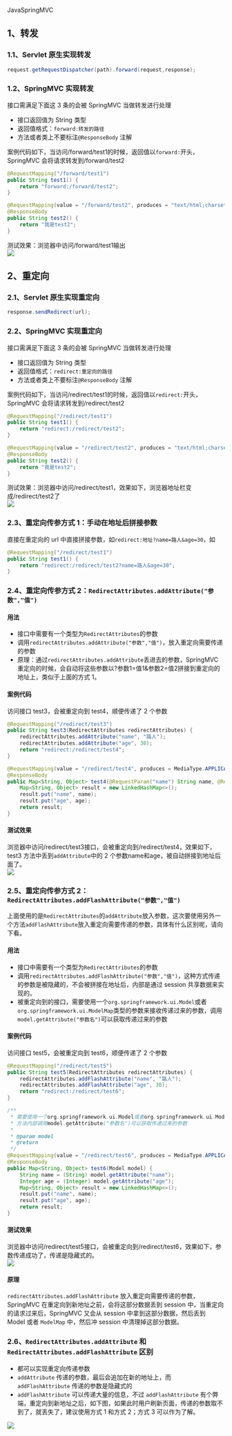 JavaSpringMVC
<a name="Bms7g"></a>
## 1、转发
<a name="dMold"></a>
### 1.1、Servlet 原生实现转发
```java
request.getRequestDispatcher(path).forward(request,response);
```
<a name="F0Pwd"></a>
### 1.2、SpringMVC 实现转发
接口需满足下面这 3 条的会被 SpringMVC 当做转发进行处理

- 接口返回值为 String 类型
- 返回值格式：`forward:转发的路径`
- 方法或者类上不要标注`@ResponseBody` 注解

案例代码如下，当访问/forward/test1的时候，返回值以`forward:`开头，SpringMVC 会将请求转发到/forward/test2
```java
@RequestMapping("/forward/test1")
public String test1() {
    return "forward:/forward/test2";
}

@RequestMapping(value = "/forward/test2", produces = "text/html;charset=UTF-8")
@ResponseBody
public String test2() {
    return "我是test2";
}
```
测试效果：浏览器中访问/forward/test1输出<br />![](https://cdn.nlark.com/yuque/0/2023/png/396745/1684054134422-32e4e68c-13ba-4c46-b31e-1db325735432.png#averageHue=%23e3c087&clientId=ubc60f644-65fc-4&from=paste&id=uc058bd7f&originHeight=67&originWidth=429&originalType=url&ratio=2.5&rotation=0&showTitle=false&status=done&style=shadow&taskId=u84d1b818-528f-4bdd-bafa-b429704c051&title=)
<a name="EyA2B"></a>
## 2、重定向
<a name="F4EIx"></a>
### 2.1、Servlet 原生实现重定向
```java
response.sendRedirect(url);
```
<a name="NYAgD"></a>
### 2.2、SpringMVC 实现重定向
接口需满足下面这 3 条的会被 SpringMVC 当做转发进行处理

- 接口返回值为 String 类型
- 返回值格式：`redirect:重定向的路径`
- 方法或者类上不要标注`@ResponseBody` 注解

案例代码如下，当访问/redirect/test1的时候，返回值以`redirect:`开头，SpringMVC 会将请求转发到/redirect/test2
```java
@RequestMapping("/redirect/test1")
public String test1() {
    return "redirect:/redirect/test2";
}

@RequestMapping(value = "/redirect/test2", produces = "text/html;charset=UTF-8")
@ResponseBody
public String test2() {
    return "我是test2";
}
```
测试效果：浏览器中访问/redirect/test1，效果如下，浏览器地址栏变成/redirect/test2了<br />![](https://cdn.nlark.com/yuque/0/2023/png/396745/1684054134537-5a1ee781-c98c-4ad8-8505-eb6b3037af82.png#averageHue=%23f0e8c0&clientId=ubc60f644-65fc-4&from=paste&id=u21dffdc5&originHeight=78&originWidth=413&originalType=url&ratio=2.5&rotation=0&showTitle=false&status=done&style=shadow&taskId=u8b0aec2f-2dc1-4ed6-add1-e2da3e4262a&title=)
<a name="cC2ZV"></a>
### 2.3、重定向传参方式 1：手动在地址后拼接参数
直接在重定向的 url 中直接拼接参数，如`redirect:地址?name=路人&age=30`，如
```java
@RequestMapping("/redirect/test1")
public String test1() {
    return "redirect:/redirect/test2?name=路人&age=30";
}
```
<a name="gc7Gf"></a>
### 2.4、重定向传参方式 2：`RedirectAttributes.addAttribute("参数","值")`
<a name="JxQRr"></a>
#### 用法

- 接口中需要有一个类型为`RedirectAttributes`的参数
- 调用`redirectAttributes.addAttribute("参数","值")`，放入重定向需要传递的参数
- 原理：通过`redirectAttributes.addAttribute`丢进去的参数，SpringMVC 重定向的时候，会自动将这些参数以?参数1=值1&参数2=值2拼接到重定向的地址上，类似于上面的方式 1。
<a name="TGBXp"></a>
#### 案例代码
访问接口 test3，会被重定向到 test4，顺便传递了 2 个参数
```java
@RequestMapping("/redirect/test3")
public String test3(RedirectAttributes redirectAttributes) {
    redirectAttributes.addAttribute("name", "路人");
    redirectAttributes.addAttribute("age", 30);
    return "redirect:/redirect/test4";
}

@RequestMapping(value = "/redirect/test4", produces = MediaType.APPLICATION_JSON_VALUE)
@ResponseBody
public Map<String, Object> test4(@RequestParam("name") String name, @RequestParam("age") int age) {
    Map<String, Object> result = new LinkedHashMap<>();
    result.put("name", name);
    result.put("age", age);
    return result;
}
```
<a name="egN5d"></a>
#### 测试效果
浏览器中访问/redirect/test3接口，会被重定向到/redirect/test4，效果如下，test3 方法中丢到`addAttribute`中的 2 个参数name和age，被自动拼接到地址后面了。<br />![](https://cdn.nlark.com/yuque/0/2023/png/396745/1684054134538-9b4c6268-1ff0-4cb6-b757-7834cd42c0ec.png#averageHue=%23fdfdfc&clientId=ubc60f644-65fc-4&from=paste&id=u8667cf0f&originHeight=125&originWidth=588&originalType=url&ratio=2.5&rotation=0&showTitle=false&status=done&style=shadow&taskId=uf9f20821-b56e-4e81-b45c-06f8de3dc08&title=)
<a name="u8hA3"></a>
### 2.5、重定向传参方式 2：`RedirectAttributes.addFlashAttribute("参数","值")`
上面使用的是`RedirectAttributes`的`addAttribute`放入参数，这次要使用另外一个方法`addFlashAttribute`放入重定向需要传递的参数，具体有什么区别呢，请向下看。
<a name="nBfSP"></a>
#### 用法

- 接口中需要有一个类型为`RedirectAttributes`的参数
- 调用`redirectAttributes.addFlashAttribute("参数","值")`，这种方式传递的参数是被隐藏的，不会被拼接在地址后，内部是通过 session 共享数据来实现的。
- 被重定向到的接口，需要使用一个`org.springframework.ui.Model`或者`org.springframework.ui.ModelMap`类型的参数来接收传递过来的参数，调用`model.getAttribute("参数名")`可以获取传递过来的参数
<a name="cUq7L"></a>
#### 案例代码
访问接口 test5，会被重定向到 test6，顺便传递了 2 个参数
```java
@RequestMapping("/redirect/test5")
public String test5(RedirectAttributes redirectAttributes) {
    redirectAttributes.addFlashAttribute("name", "路人");
    redirectAttributes.addFlashAttribute("age", 30);
    return "redirect:/redirect/test6";
}

/**
 * 需要使用一个org.springframework.ui.Model或者org.springframework.ui.ModelMap类型的参数来接收传递过来的参数，
 * 方法内部调用model.getAttribute("参数名")可以获取传递过来的参数
 *
 * @param model
 * @return
 */
@RequestMapping(value = "/redirect/test6", produces = MediaType.APPLICATION_JSON_VALUE)
@ResponseBody
public Map<String, Object> test6(Model model) {
    String name = (String) model.getAttribute("name");
    Integer age = (Integer) model.getAttribute("age");
    Map<String, Object> result = new LinkedHashMap<>();
    result.put("name", name);
    result.put("age", age);
    return result;
}
```
<a name="J0Y6o"></a>
#### 测试效果
浏览器中访问/redirect/test5接口，会被重定向到/redirect/test6，效果如下，参数传递成功了，传递是隐藏式的。<br />![](https://cdn.nlark.com/yuque/0/2023/png/396745/1684054134519-7a4f8b6b-fb60-4f6f-8f33-47def0c279d5.png#averageHue=%23fdfdfc&clientId=ubc60f644-65fc-4&from=paste&id=u27e870de&originHeight=124&originWidth=443&originalType=url&ratio=2.5&rotation=0&showTitle=false&status=done&style=shadow&taskId=u0fb459d6-a45b-4bba-a1ea-240f3050411&title=)
<a name="IWsNk"></a>
#### 原理
`redirectAttributes.addFlashAttribute` 放入重定向需要传递的参数，SpringMVC 在重定向到新地址之前，会将这部分数据丢到 session 中，当重定向的请求过来后，SpringMVC 又会从 session 中拿到这部分数据，然后丢到 Model 或者 `ModelMap` 中，然后冲 session 中清理掉这部分数据。
<a name="fr5eq"></a>
### 2.6、`RedirectAttributes.addAttribute` 和 `RedirectAttributes.addFlashAttribute` 区别

- 都可以实现重定向传递参数
- `addAttribute` 传递的参数，最后会追加在新的地址上，而 `addFlashAttribute` 传递的参数是隐藏式的
- `addFlashAttribute` 可以传递大量的信息，不过 `addFlashAttribute` 有个弊端，重定向到新地址之后，如下图，如果此时用户刷新页面，传递的参数取不到了，就丢失了，建议使用方式 1 和方式 2；方式 3 可以作为了解。

![](https://cdn.nlark.com/yuque/0/2023/png/396745/1684054134369-043fbef6-7301-477a-8bf0-e456cd2a6de2.png#averageHue=%23fdfcfb&clientId=ubc60f644-65fc-4&from=paste&id=uadfe3ac2&originHeight=128&originWidth=418&originalType=url&ratio=2.5&rotation=0&showTitle=false&status=done&style=shadow&taskId=u98acaadd-92c2-4bb6-8d57-fb4f95ed9b6&title=)
